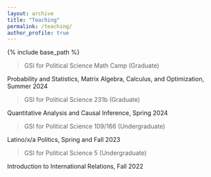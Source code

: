 ```yaml
---
layout: archive
title: "Teaching"
permalink: /teaching/
author_profile: true
---
```


{% include base_path %}

> GSI for Political Science Math Camp (Graduate)

Probability and Statistics, Matrix Algebra, Calculus, and Optimization, Summer 2024

> GSI for Political Science 231b (Graduate)

Quantitative Analysis and Causal Inference, Spring 2024

> GSI for Political Science 109/166 (Undergraduate)

Latino/x/a Politics, Spring and Fall 2023

> GSI for Political Science 5 (Undergraduate)

Introduction to International Relations, Fall 2022

